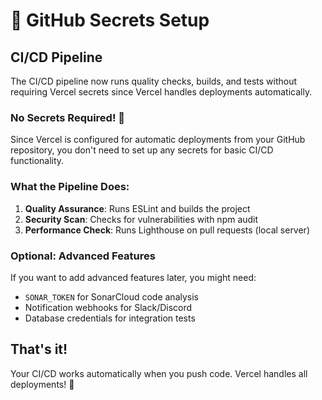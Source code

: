 # 🔐 GitHub Secrets Setup

## CI/CD Pipeline

The CI/CD pipeline now runs quality checks, builds, and tests without requiring Vercel secrets since Vercel handles deployments automatically.

### No Secrets Required! 🎉

Since Vercel is configured for automatic deployments from your GitHub repository, you don't need to set up any secrets for basic CI/CD functionality.

### What the Pipeline Does:

1. **Quality Assurance**: Runs ESLint and builds the project
2. **Security Scan**: Checks for vulnerabilities with npm audit  
3. **Performance Check**: Runs Lighthouse on pull requests (local server)

### Optional: Advanced Features

If you want to add advanced features later, you might need:
- `SONAR_TOKEN` for SonarCloud code analysis
- Notification webhooks for Slack/Discord
- Database credentials for integration tests

## That's it! 
Your CI/CD works automatically when you push code. Vercel handles all deployments! 🚀
